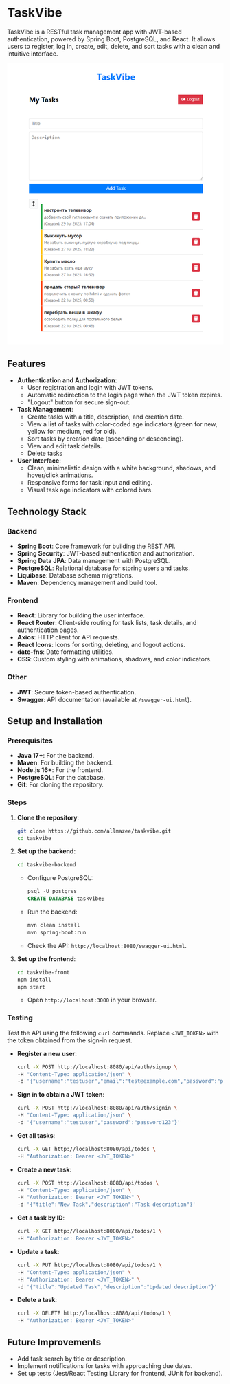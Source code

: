 # TaskVibe

TaskVibe is a RESTful task management app with JWT-based authentication, powered by Spring Boot, PostgreSQL, and React. It allows users to register, log in, create, edit, delete, and sort tasks with a clean and intuitive interface.

![app screenshot](https://github.com/allmazee/TaskVibe/blob/main/misc/images/image-1.png)

## Features

- **Authentication and Authorization**:
  - User registration and login with JWT tokens.
  - Automatic redirection to the login page when the JWT token expires.
  - "Logout" button for secure sign-out.
- **Task Management**:
  - Create tasks with a title, description, and creation date.
  - View a list of tasks with color-coded age indicators (green for new, yellow for medium, red for old).
  - Sort tasks by creation date (ascending or descending).
  - View and edit task details.
  - Delete tasks
- **User Interface**:
  - Clean, minimalistic design with a white background, shadows, and hover/click animations.
  - Responsive forms for task input and editing.
  - Visual task age indicators with colored bars.

## Technology Stack

### Backend

- **Spring Boot**: Core framework for building the REST API.
- **Spring Security**: JWT-based authentication and authorization.
- **Spring Data JPA**: Data management with PostgreSQL.
- **PostgreSQL**: Relational database for storing users and tasks.
- **Liquibase**: Database schema migrations.
- **Maven**: Dependency management and build tool.

### Frontend

- **React**: Library for building the user interface.
- **React Router**: Client-side routing for task lists, task details, and authentication pages.
- **Axios**: HTTP client for API requests.
- **React Icons**: Icons for sorting, deleting, and logout actions.
- **date-fns**: Date formatting utilities.
- **CSS**: Custom styling with animations, shadows, and color indicators.

### Other

- **JWT**: Secure token-based authentication.
- **Swagger**: API documentation (available at `/swagger-ui.html`).

## Setup and Installation

### Prerequisites

- **Java 17+**: For the backend.
- **Maven**: For building the backend.
- **Node.js 16+**: For the frontend.
- **PostgreSQL**: For the database.
- **Git**: For cloning the repository.

### Steps

1. **Clone the repository**:
   
   ```bash
   git clone https://github.com/allmazee/taskvibe.git
   cd taskvibe
   ```

2. **Set up the backend**:
   
   ```bash
   cd taskvibe-backend
   ```
   
   - Configure PostgreSQL:
     
     ```sql
     psql -U postgres
     CREATE DATABASE taskvibe;
     ```
   
   - Run the backend:
     
     ```bash
     mvn clean install
     mvn spring-boot:run
     ```
   
   - Check the API: `http://localhost:8080/swagger-ui.html`.

3. **Set up the frontend**:
   
   ```bash
   cd taskvibe-front
   npm install
   npm start
   ```
   
   - Open `http://localhost:3000` in your browser.

### Testing

Test the API using the following `curl` commands. Replace `<JWT_TOKEN>` with the token obtained from the sign-in request.

* **Register a new user**:
  
  ```bash
  curl -X POST http://localhost:8080/api/auth/signup \
  -H "Content-Type: application/json" \
  -d '{"username":"testuser","email":"test@example.com","password":"password123"}'
  ```

* **Sign in to obtain a JWT token**:
  
  ```bash
  curl -X POST http://localhost:8080/api/auth/signin \
  -H "Content-Type: application/json" \
  -d '{"username":"testuser","password":"password123"}'
  ```

* **Get all tasks**:
  
  ```bash
  curl -X GET http://localhost:8080/api/todos \
  -H "Authorization: Bearer <JWT_TOKEN>"
  ```

* **Create a new task**:
  
  ```bash
  curl -X POST http://localhost:8080/api/todos \
  -H "Content-Type: application/json" \
  -H "Authorization: Bearer <JWT_TOKEN>" \
  -d '{"title":"New Task","description":"Task description"}'
  ```

* **Get a task by ID**:
  
  ```bash
  curl -X GET http://localhost:8080/api/todos/1 \
  -H "Authorization: Bearer <JWT_TOKEN>"
  ```

* **Update a task**:
  
  ```bash
  curl -X PUT http://localhost:8080/api/todos/1 \
  -H "Content-Type: application/json" \
  -H "Authorization: Bearer <JWT_TOKEN>" \
  -d '{"title":"Updated Task","description":"Updated description"}'
  ```

* **Delete a task**:
  
  ```bash
  curl -X DELETE http://localhost:8080/api/todos/1 \
  -H "Authorization: Bearer <JWT_TOKEN>"
  ```

## Future Improvements

- Add task search by title or description.
- Implement notifications for tasks with approaching due dates.
- Set up tests (Jest/React Testing Library for frontend, JUnit for backend).
